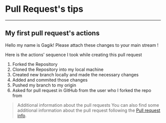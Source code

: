 **Pull Request's tips**
===================
************
## My first pull request's actions

Hello my name is Gagik!
Please attach these changes to your main stream !

Here is the actions' sequence I took while creating this pull request

1. Forked the Repository
2. Cloned the Repository into my local machine
3. Created new branch locally and made the necessary changes
4. Added and commited those changes
5. Pushed my branch to my origin 
6. Asked for pull request in GitHub from the user who I forked the repo from

> Additional information about the pull requests
You can also find some additional information about the pull request
following the [Pull request info](https://www.gitkraken.com/blog/pull-requests-gitflow). 

